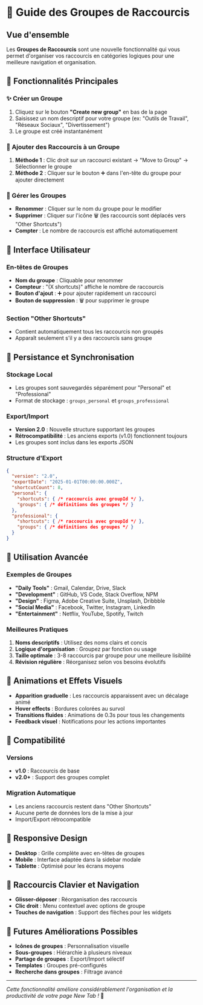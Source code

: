 # 📁 Guide des Groupes de Raccourcis

## Vue d'ensemble

Les **Groupes de Raccourcis** sont une nouvelle fonctionnalité qui vous permet d'organiser vos raccourcis en catégories logiques pour une meilleure navigation et organisation.

## 🚀 Fonctionnalités Principales

### ✨ Créer un Groupe
1. Cliquez sur le bouton **"Create new group"** en bas de la page
2. Saisissez un nom descriptif pour votre groupe (ex: "Outils de Travail", "Réseaux Sociaux", "Divertissement")
3. Le groupe est créé instantanément

### 📝 Ajouter des Raccourcis à un Groupe
1. **Méthode 1** : Clic droit sur un raccourci existant → "Move to Group" → Sélectionner le groupe
2. **Méthode 2** : Cliquer sur le bouton ➕ dans l'en-tête du groupe pour ajouter directement

### 🎯 Gérer les Groupes
- **Renommer** : Cliquer sur le nom du groupe pour le modifier
- **Supprimer** : Cliquer sur l'icône 🗑️ (les raccourcis sont déplacés vers "Other Shortcuts")
- **Compter** : Le nombre de raccourcis est affiché automatiquement

## 🎨 Interface Utilisateur

### En-têtes de Groupes
- **Nom du groupe** : Cliquable pour renommer
- **Compteur** : "(X shortcuts)" affiche le nombre de raccourcis
- **Bouton d'ajout** : ➕ pour ajouter rapidement un raccourci
- **Bouton de suppression** : 🗑️ pour supprimer le groupe

### Section "Other Shortcuts"
- Contient automatiquement tous les raccourcis non groupés
- Apparaît seulement s'il y a des raccourcis sans groupe

## 💾 Persistance et Synchronisation

### Stockage Local
- Les groupes sont sauvegardés séparément pour "Personal" et "Professional"
- Format de stockage : `groups_personal` et `groups_professional`

### Export/Import
- **Version 2.0** : Nouvelle structure supportant les groupes
- **Rétrocompatibilité** : Les anciens exports (v1.0) fonctionnent toujours
- Les groupes sont inclus dans les exports JSON

### Structure d'Export
```json
{
  "version": "2.0",
  "exportDate": "2025-01-01T00:00:00.000Z",
  "shortcutCount": 8,
  "personal": {
    "shortcuts": { /* raccourcis avec groupId */ },
    "groups": { /* définitions des groupes */ }
  },
  "professional": {
    "shortcuts": { /* raccourcis avec groupId */ },
    "groups": { /* définitions des groupes */ }
  }
}
```

## 🔧 Utilisation Avancée

### Exemples de Groupes
- **"Daily Tools"** : Gmail, Calendar, Drive, Slack
- **"Development"** : GitHub, VS Code, Stack Overflow, NPM
- **"Design"** : Figma, Adobe Creative Suite, Unsplash, Dribbble
- **"Social Media"** : Facebook, Twitter, Instagram, LinkedIn
- **"Entertainment"** : Netflix, YouTube, Spotify, Twitch

### Meilleures Pratiques
1. **Noms descriptifs** : Utilisez des noms clairs et concis
2. **Logique d'organisation** : Groupez par fonction ou usage
3. **Taille optimale** : 3-8 raccourcis par groupe pour une meilleure lisibilité
4. **Révision régulière** : Réorganisez selon vos besoins évolutifs

## 🎪 Animations et Effets Visuels

- **Apparition graduelle** : Les raccourcis apparaissent avec un décalage animé
- **Hover effects** : Bordures colorées au survol
- **Transitions fluides** : Animations de 0.3s pour tous les changements
- **Feedback visuel** : Notifications pour les actions importantes

## 🤝 Compatibilité

### Versions
- **v1.0** : Raccourcis de base
- **v2.0+** : Support des groupes complet

### Migration Automatique
- Les anciens raccourcis restent dans "Other Shortcuts"
- Aucune perte de données lors de la mise à jour
- Import/Export rétrocompatible

## 📱 Responsive Design

- **Desktop** : Grille complète avec en-têtes de groupes
- **Mobile** : Interface adaptée dans la sidebar modale
- **Tablette** : Optimisé pour les écrans moyens

## 🎯 Raccourcis Clavier et Navigation

- **Glisser-déposer** : Réorganisation des raccourcis
- **Clic droit** : Menu contextuel avec options de groupe
- **Touches de navigation** : Support des flèches pour les widgets

## 🔮 Futures Améliorations Possibles

- **Icônes de groupes** : Personnalisation visuelle
- **Sous-groupes** : Hiérarchie à plusieurs niveaux
- **Partage de groupes** : Export/Import sélectif
- **Templates** : Groupes pré-configurés
- **Recherche dans groupes** : Filtrage avancé

---

*Cette fonctionnalité améliore considérablement l'organisation et la productivité de votre page New Tab !* 🚀
